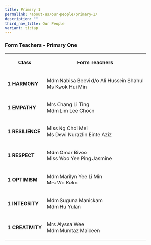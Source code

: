```yaml
---
title: Primary 1
permalink: /about-us/our-people/primary-1/
description: ""
third_nav_title: Our People
variant: tiptap
---
```

<h3><strong>Form Teachers - Primary One</strong></h3>
<p></p>
<p></p>
<table style="minWidth: 50px">
<colgroup>
<col>
<col>
</colgroup>
<tbody>
<tr>
<th rowspan="1" colspan="1">
<p><strong>Class</strong>
</p>
</th>
<th rowspan="1" colspan="1">
<p>Form Teachers</p>
</th>
</tr>
<tr>
<td rowspan="1" colspan="1">
<p><strong>1 HARMONY</strong>
</p>
</td>
<td rowspan="1" colspan="1">
<p>Mdm Nabisa Beevi d/o Ali Hussein Shahul
<br>Ms Kwok Hui Min</p>
</td>
</tr>
<tr>
<td rowspan="1" colspan="1">
<p><strong>1 EMPATHY</strong>
</p>
</td>
<td rowspan="1" colspan="1">
<p>Mrs Chang Li Ting
<br>Mdm Lim Lee Choon</p>
</td>
</tr>
<tr>
<td rowspan="1" colspan="1">
<p><strong>1 RESILIENCE</strong>
</p>
</td>
<td rowspan="1" colspan="1">
<p>Miss Ng Choi Mei
<br>Ms Dewi Nurazlin Binte Aziz</p>
</td>
</tr>
<tr>
<td rowspan="1" colspan="1">
<p><strong>1 RESPECT</strong>
</p>
</td>
<td rowspan="1" colspan="1">
<p>Mdm Omar Bivee
<br>Miss Woo Yee Ping Jasmine</p>
</td>
</tr>
<tr>
<td rowspan="1" colspan="1">
<p><strong>1 OPTIMISM</strong>
</p>
</td>
<td rowspan="1" colspan="1">
<p>Mdm Marilyn Yee Li Min
<br>Mrs Wu Keke</p>
</td>
</tr>
<tr>
<td rowspan="1" colspan="1">
<p><strong>1 INTEGRITY</strong>
</p>
</td>
<td rowspan="1" colspan="1">
<p>Mdm Suguna Manickam
<br>Mdm Hu Yulan</p>
</td>
</tr>
<tr>
<td rowspan="1" colspan="1">
<p><strong>1 CREATIVITY</strong>
</p>
</td>
<td rowspan="1" colspan="1">
<p>Mrs Alyssa Wee
<br>Mdm Mumtaz Maideen</p>
</td>
</tr>
</tbody>
</table>
<p></p>